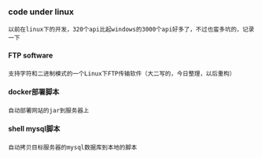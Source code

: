 ### code under linux

    以前在linux下的开发，320个api比起windows的3000个api好多了，不过也蛮多坑的，记录一下

#### FTP software

    支持字符和二进制模式的一个Linux下FTP传输软件（大二写的，今日整理，以后重构）
    
    
#### docker部署脚本

    自动部署网站的jar到服务器上
    
#### shell mysql脚本

    自动拷贝目标服务器的mysql数据库到本地的脚本